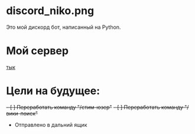 # discord_niko.png
Это мой дискорд бот, написанный на Python.

# Мой сервер
[тык](https://discord.gg/rB2gwsgtFK)

# Цели на будущее:
~~- [ ] Переработать команду "/стим-юзер"~~
~~- [ ] Переработать команду  "/вики-поиск"~~
+ Отправлено в дальний ящик

